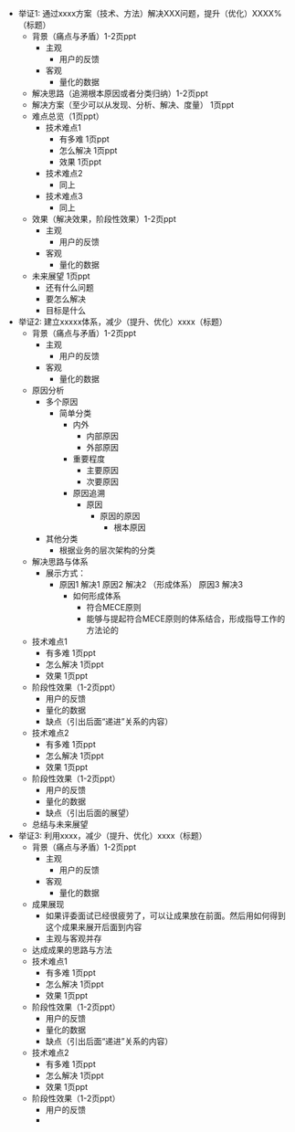 - 举证1: 通过xxxx方案（技术、方法）解决XXX问题，提升（优化）XXXX% （标题）
	- 背景（痛点与矛盾）1-2页ppt
		- 主观
			- 用户的反馈
		- 客观
			- 量化的数据
	- 解决思路（追溯根本原因或者分类归纳）1-2页ppt
	- 解决方案（至少可以从发现、分析、解决、度量） 1页ppt
	- 难点总览（1页ppt）
		- 技术难点1
			- 有多难 1页ppt
			- 怎么解决 1页ppt
			- 效果  1页ppt
		- 技术难点2
			- 同上
		- 技术难点3
			- 同上
	- 效果（解决效果，阶段性效果）1-2页ppt
		- 主观
			- 用户的反馈
		- 客观
			- 量化的数据
	- 未来展望 1页ppt
		- 还有什么问题
		- 要怎么解决
		- 目标是什么
- 举证2: 建立xxxxx体系，减少（提升、优化）xxxx（标题）
	- 背景（痛点与矛盾）1-2页ppt
		- 主观
			- 用户的反馈
		- 客观
			- 量化的数据
	- 原因分析
		- 多个原因
			- 简单分类
				- 内外
					- 内部原因
					- 外部原因
				- 重要程度
					- 主要原因
					- 次要原因
				- 原因追溯
					- 原因
						- 原因的原因
							- 根本原因
		- 其他分类
			- 根据业务的层次架构的分类
	- 解决思路与体系
		- 展示方式：
			- 原因1      解决1
			  原因2     解决2 （形成体系）
			  原因3     解决3
				- 如何形成体系
					- 符合MECE原则
					- 能够与提起符合MECE原则的体系结合，形成指导工作的方法论的
	- 技术难点1
		- 有多难 1页ppt
		- 怎么解决 1页ppt
		- 效果  1页ppt
	- 阶段性效果（1-2页ppt）
		- 用户的反馈
		- 量化的数据
		- 缺点（引出后面“递进”关系的内容）
	- 技术难点2
		- 有多难 1页ppt
		- 怎么解决 1页ppt
		- 效果  1页ppt
	- 阶段性效果（1-2页ppt）
		- 用户的反馈
		- 量化的数据
		- 缺点（引出后面的展望）
	- 总结与未来展望
- 举证3: 利用xxxx，减少（提升、优化）xxxx（标题）
	- 背景（痛点与矛盾）1-2页ppt
		- 主观
			- 用户的反馈
		- 客观
			- 量化的数据
	- 成果展现
		- 如果评委面试已经很疲劳了，可以让成果放在前面。然后用如何得到这个成果来展开后面到内容
		- 主观与客观并存
	- 达成成果的思路与方法
	- 技术难点1
		- 有多难 1页ppt
		- 怎么解决 1页ppt
		- 效果  1页ppt
	- 阶段性效果（1-2页ppt）
		- 用户的反馈
		- 量化的数据
		- 缺点（引出后面“递进”关系的内容）
	- 技术难点2
		- 有多难 1页ppt
		- 怎么解决 1页ppt
		- 效果  1页ppt
	- 阶段性效果（1-2页ppt）
		- 用户的反馈
		-